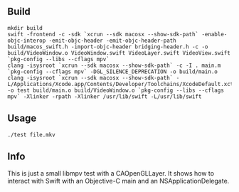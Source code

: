 ## Build

```
mkdir build
swift -frontend -c -sdk `xcrun --sdk macosx --show-sdk-path` -enable-objc-interop -emit-objc-header -emit-objc-header-path build/macos_swift.h -import-objc-header bridging-header.h -c -o build/VideoWindow.o VideoWindow.swift VideoLayer.swift VideoView.swift `pkg-config --libs --cflags mpv`
clang -isysroot `xcrun --sdk macosx --show-sdk-path` -c -I . main.m `pkg-config --cflags mpv` -DGL_SILENCE_DEPRECATION -o build/main.o
clang -isysroot `xcrun --sdk macosx --show-sdk-path` -L/Applications/Xcode.app/Contents/Developer/Toolchains/XcodeDefault.xctoolchain/usr/lib/swift/macosx -o test build/main.o build/VideoWindow.o `pkg-config --libs --cflags mpv` -Xlinker -rpath -Xlinker /usr/lib/swift -L/usr/lib/swift
```

## Usage

```
./test file.mkv
```

## Info

This is just a small libmpv test with a CAOpenGLLayer. It shows how to interact
with Swift with an Objective-C main and an NSApplicationDelegate.
